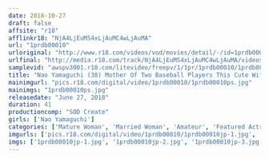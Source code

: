 ```yaml
---
date: 2018-10-27
draft: false
affsite: "r18"
afflinkr18: "NjA4LjEuMS4xLjAuMC4wLjAuMA"
url: "1prdb00010"
urloriginal: "http://www.r18.com/videos/vod/movies/detail/-/id=1prdb00010"
urlfinal: "http://media.r18.com/track/NjA4LjEuMS4xLjAuMC4wLjAuMA/videos/vod/movies/detail/-/id=1prdb00010"
samplevid: "awspv3001.r18.com/litevideo/freepv/1/1pr/1prdb00010/1prdb00010_dmb_w.mp4"
title: "Nao Yamaguchi (38) Mother Of Two Baseball Players This Cute Wife Is Secretly The Talk Of The Neighborhood Unreleased Footage From Before Her Debut SOD Pre-Debut"
mainimgurl: "pics.r18.com/digital/video/1prdb00010/1prdb00010ps.jpg"
mainimgs: "1prdb00010ps.jpg"
releasedate: "June 27, 2018"
duration: 41
productioncomp: "SOD Create"
girls: ['Nao Yamaguchi']
categories: ['Mature Woman', 'Married Woman', 'Amateur', 'Featured Actress', 'Digital Mosaic', 'Hi-Def']
imgurls: ['pics.r18.com/digital/video/1prdb00010/1prdb00010jp-1.jpg', 'pics.r18.com/digital/video/1prdb00010/1prdb00010jp-2.jpg', 'pics.r18.com/digital/video/1prdb00010/1prdb00010jp-3.jpg', 'pics.r18.com/digital/video/1prdb00010/1prdb00010jp-4.jpg', 'pics.r18.com/digital/video/1prdb00010/1prdb00010jp-5.jpg', 'pics.r18.com/digital/video/1prdb00010/1prdb00010jp-6.jpg', 'pics.r18.com/digital/video/1prdb00010/1prdb00010jp-7.jpg', 'pics.r18.com/digital/video/1prdb00010/1prdb00010jp-8.jpg', 'pics.r18.com/digital/video/1prdb00010/1prdb00010jp-9.jpg', 'pics.r18.com/digital/video/1prdb00010/1prdb00010jp-10.jpg', 'pics.r18.com/digital/video/1prdb00010/1prdb00010jp-11.jpg', 'pics.r18.com/digital/video/1prdb00010/1prdb00010jp-12.jpg', 'pics.r18.com/digital/video/1prdb00010/1prdb00010jp-13.jpg', 'pics.r18.com/digital/video/1prdb00010/1prdb00010jp-14.jpg', 'pics.r18.com/digital/video/1prdb00010/1prdb00010jp-15.jpg', 'pics.r18.com/digital/video/1prdb00010/1prdb00010jp-16.jpg', 'pics.r18.com/digital/video/1prdb00010/1prdb00010jp-17.jpg', 'pics.r18.com/digital/video/1prdb00010/1prdb00010jp-18.jpg', 'pics.r18.com/digital/video/1prdb00010/1prdb00010jp-19.jpg', 'pics.r18.com/digital/video/1prdb00010/1prdb00010jp-20.jpg']
imgs: ['1prdb00010jp-1.jpg', '1prdb00010jp-2.jpg', '1prdb00010jp-3.jpg', '1prdb00010jp-4.jpg', '1prdb00010jp-5.jpg', '1prdb00010jp-6.jpg', '1prdb00010jp-7.jpg', '1prdb00010jp-8.jpg', '1prdb00010jp-9.jpg', '1prdb00010jp-10.jpg', '1prdb00010jp-11.jpg', '1prdb00010jp-12.jpg', '1prdb00010jp-13.jpg', '1prdb00010jp-14.jpg', '1prdb00010jp-15.jpg', '1prdb00010jp-16.jpg', '1prdb00010jp-17.jpg', '1prdb00010jp-18.jpg', '1prdb00010jp-19.jpg', '1prdb00010jp-20.jpg']
---
```

